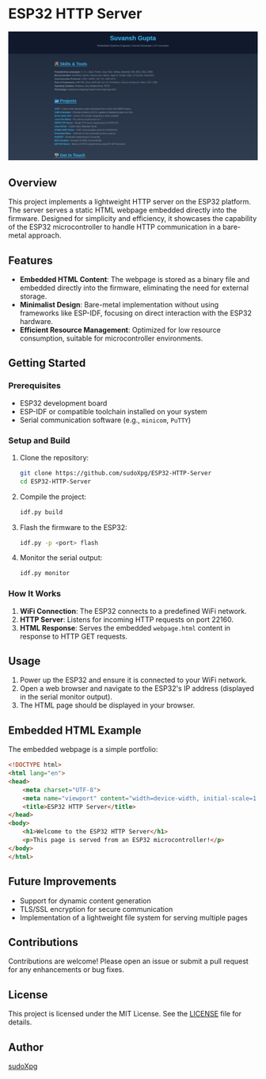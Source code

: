 # ESP32 HTTP Server

![Website](media/webpage.png "webpage")

## Overview

This project implements a lightweight HTTP server on the ESP32 platform. The server serves a static HTML webpage embedded directly into the firmware. Designed for simplicity and efficiency, it showcases the capability of the ESP32 microcontroller to handle HTTP communication in a bare-metal approach.

## Features

- **Embedded HTML Content**: The webpage is stored as a binary file and embedded directly into the firmware, eliminating the need for external storage.
- **Minimalist Design**: Bare-metal implementation without using frameworks like ESP-IDF, focusing on direct interaction with the ESP32 hardware.
- **Efficient Resource Management**: Optimized for low resource consumption, suitable for microcontroller environments.


## Getting Started

### Prerequisites

- ESP32 development board
- ESP-IDF or compatible toolchain installed on your system
- Serial communication software (e.g., `minicom`, `PuTTY`)

### Setup and Build

1. Clone the repository:
   ```bash
   git clone https://github.com/sudoXpg/ESP32-HTTP-Server
   cd ESP32-HTTP-Server
   ```

2. Compile the project:
   ```bash
   idf.py build
   ```

3. Flash the firmware to the ESP32:
   ```bash
   idf.py -p <port> flash
   ```

4. Monitor the serial output:
   ```bash
   idf.py monitor
   ```

### How It Works

1. **WiFi Connection**: The ESP32 connects to a predefined WiFi network.
2. **HTTP Server**: Listens for incoming HTTP requests on port 22160.
3. **HTML Response**: Serves the embedded `webpage.html` content in response to HTTP GET requests.

## Usage

1. Power up the ESP32 and ensure it is connected to your WiFi network.
2. Open a web browser and navigate to the ESP32's IP address (displayed in the serial monitor output).
3. The HTML page should be displayed in your browser.

## Embedded HTML Example

The embedded webpage is a simple portfolio:

```html
<!DOCTYPE html>
<html lang="en">
<head>
    <meta charset="UTF-8">
    <meta name="viewport" content="width=device-width, initial-scale=1.0">
    <title>ESP32 HTTP Server</title>
</head>
<body>
    <h1>Welcome to the ESP32 HTTP Server</h1>
    <p>This page is served from an ESP32 microcontroller!</p>
</body>
</html>
```

## Future Improvements

- Support for dynamic content generation
- TLS/SSL encryption for secure communication
- Implementation of a lightweight file system for serving multiple pages

## Contributions

Contributions are welcome! Please open an issue or submit a pull request for any enhancements or bug fixes.

## License

This project is licensed under the MIT License. See the [LICENSE](LICENSE) file for details.

## Author

[sudoXpg](https://github.com/sudoXpg)
